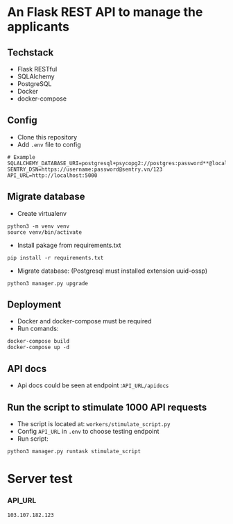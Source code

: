 # An Flask REST API to manage the applicants
## Techstack
- Flask RESTful
- SQLAlchemy
- PostgreSQL
- Docker
- docker-compose
## Config
- Clone this repository
- Add `.env` file to config 
```
# Example
SQLALCHEMY_DATABASE_URI=postgresql+psycopg2://postgres:password**@localhost:5432/applicant_manage
SENTRY_DSN=https://username:password@sentry.vn/123
API_URL=http://localhost:5000
```
## Migrate database
- Create virtualenv
```
python3 -m venv venv
source venv/bin/activate
```
- Install pakage from requirements.txt
```
pip install -r requirements.txt
```
- Migrate database: (Postgresql must installed extension uuid-ossp)
```
python3 manager.py upgrade
```
## Deployment
- Docker and docker-compose must be required
- Run comands:
```
docker-compose build
docker-compose up -d
```
## API docs
- Api docs could be seen at endpoint :`API_URL/apidocs`

## Run the script to stimulate 1000 API requests
- The script is located at: `workers/stimulate_script.py`
- Config `API_URL` in `.env` to choose testing endpoint
- Run script:
```
python3 manager.py runtask stimulate_script
```

# Server test
### API_URL
`103.107.182.123`

